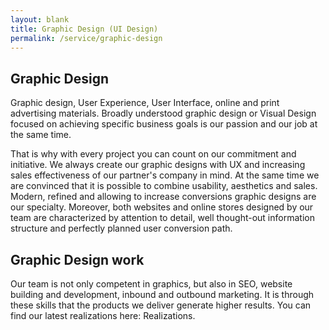 ```yaml
---
layout: blank
title: Graphic Design (UI Design)
permalink: /service/graphic-design
---
```


## Graphic Design

Graphic design, User Experience, User Interface, online and print advertising materials. Broadly understood graphic design or Visual Design focused on achieving specific business goals is our passion and our job at the same time. 

That is why with every project you can count on our commitment and initiative. We always create our graphic designs with UX and increasing sales effectiveness of our partner's company in mind. At the same time we are convinced that it is possible to combine usability, aesthetics and sales. Modern, refined and allowing to increase conversions graphic designs are our specialty. Moreover, both websites and online stores designed by our team are characterized by attention to detail, well thought-out information structure and perfectly planned user conversion path.

## Graphic Design work

Our team is not only competent in graphics, but also in SEO, website building and development, inbound and outbound marketing. It is through these skills that the products we deliver generate higher results. You can find our latest realizations here: Realizations.